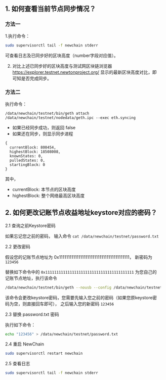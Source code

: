 
## 1. 如何查看当前节点同步情况？

### 方法一

1.执行命令：

```bash
sudo supervisorctl tail -f newchain stderr
```

可查看日志及已同步好的区块高度（number字段对应值）。

2. 对比上述已同步好的区块高度与测试网区块链浏览器 https://explorer.testnet.newtonproject.org/ 显示的最新区块高度对比，即可知是否完成同步。

### 方法二

执行命令：

```
/data/newchain/testnet/bin/geth attach /data/newchain/testnet/nodedata/geth.ipc --exec eth.syncing
```

* 如果已经同步成功，则返回 false
* 如果还在同步，则显示同步进程

```
{
  currentBlock: 800454,
  highestBlock: 18508008,
  knownStates: 0,
  pulledStates: 0,
  startingBlock: 0
}
```

其中，
* currentBlock: 本节点的区块高度
* highestBlock: 整个网络最高区块高度


## 2. 如何更改记账节点收益地址keystore对应的密码？

2.1 查询之前Keystore密码

如果忘记您之前的密码， 输入命令 `cat /data/newchain/testnet/password.txt`

2.2 更改密码

假设您的记账节点地址为 0x1111111111111111111111111111111111111111， 新密码为 `123456`

替换如下命令中的 `0x1111111111111111111111111111111111111111` 为您自己的记账节点地址，执行该命令

```bash
/data/newchain/testnet/bin/geth --nousb --config /data/newchain/testnet/conf/node.toml account update 0x1111111111111111111111111111111111111111
```
该命令会更改keystore密码，您需要先输入您之前的密码（如果您原keystore密码为空，则直接回车即可），
之后输入您的新密码 `123456`

2.3 替换 password.txt 密码

执行如下命令：

```bash
echo "123456" > /data/newchain/testnet/password.txt
```

2.4 重启 NewChain

```bash
sudo supervisorctl restart newchain
```

2.5 查看日志

```bash
sudo supervisorctl tail -f newchain stderr
```
